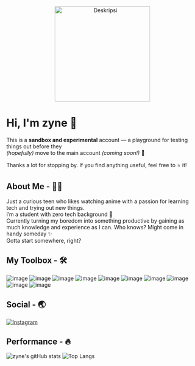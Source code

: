 <div align="center"> 
  <img src="https://media1.tenor.com/m/0Rct1fnwVZMAAAAd/suou-yuki-sister.gif" alt="Deskripsi" height="250px" align="center"  />
</div>

# **Hi, I'm zyne 👋**

This is a **sandbox and experimental** account — a playground for testing things out before they  
_(hopefully)_ move to the main account _(coming soon!)_ 🚀

Thanks a lot for stopping by. If you find anything useful, feel free to ⭐️ it!

## About Me - 🙋‍♂️
Just a curious teen who likes watching anime with a passion for learning tech and trying out new things.  
I’m a student with zero tech background 🗿  
Currently turning my boredom into something productive by gaining as much knowledge and experience as I can. Who knows? Might come in handy someday ✨  
Gotta start somewhere, right?

## My Toolbox - 🛠️
![image](https://img.shields.io/badge/HTML5-E34F26?style=for-the-badge&logo=html5&logoColor=white)
![image](https://img.shields.io/badge/CSS3-1572B6?style=for-the-badge&logo=css3&logoColor=white)
![image](https://img.shields.io/badge/JavaScript-323330?style=for-the-badge&logo=javascript&logoColor=F7DF1E)
![image](https://img.shields.io/badge/PHP-777BB4?style=for-the-badge&logo=php&logoColor=white)
![image](https://img.shields.io/badge/Laravel-FF2D20?style=for-the-badge&logo=laravel&logoColor=white)
![image](https://img.shields.io/badge/Python-FFD43B?style=for-the-badge&logo=python&logoColor=blue)
![image](https://img.shields.io/badge/NeoVim-%2357A143.svg?&style=for-the-badge&logo=neovim&logoColor=white)
![image](https://img.shields.io/badge/VSCode-0078D4?style=for-the-badge&logo=visual%20studio%20code&logoColor=white)
![image](https://img.shields.io/badge/Arch_Linux-1793D1?style=for-the-badge&logo=arch-linux&logoColor=white)
![image](https://img.shields.io/badge/Windows-0078D6?style=for-the-badge&logo=windows&logoColor=white)

## Social - 🌏
[![Instagram](https://img.shields.io/badge/Instagram-%234B4B4B.svg?style=for-the-badge&logo=Instagram&logoColor=white)](https://instagram.com/parikesitaji_)

## Performance - 🔥
![zyne's gitHub stats](https://github-readme-stats.vercel.app/api?username=zyne-24&show_icons=true&theme=tokyonight)
![Top Langs](https://github-readme-stats.vercel.app/api/top-langs/?username=zyne-24&size_weight=0.5&count_weight=0.5)


<!--
gif :
https://i.pinimg.com/originals/49/1e/98/491e98a2c3e81f3efb34db8f9e4c62a8.gif : Kaneki Ken
https://i.pinimg.com/originals/dc/3e/cd/dc3ecdab0fa15f3bd29d1e20718648e6.gif : Anime Red Eye
https://media1.tenor.com/m/0Rct1fnwVZMAAAAd/suou-yuki-sister.gif : Wave Girl
https://media1.tenor.com/m/Ch4VFEjuI7IAAAAC/anime-boy.gif : Wave Men

-->

